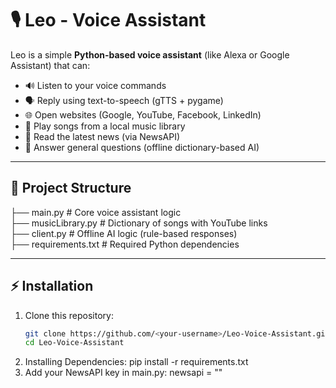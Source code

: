 # 🎙️ Leo - Voice Assistant  

Leo is a simple **Python-based voice assistant** (like Alexa or Google Assistant) that can:  
- 🔊 Listen to your voice commands  
- 🗣️ Reply using text-to-speech (gTTS + pygame)  
- 🌐 Open websites (Google, YouTube, Facebook, LinkedIn)  
- 🎵 Play songs from a local music library  
- 📰 Read the latest news (via NewsAPI)  
- 🤖 Answer general questions (offline dictionary-based AI)  

---

## 📂 Project Structure  

├── main.py # Core voice assistant logic<br>
├── musicLibrary.py # Dictionary of songs with YouTube links<br>
├── client.py # Offline AI logic (rule-based responses)<br>
├── requirements.txt # Required Python dependencies<br>


---

## ⚡ Installation  

1. Clone this repository:  
   ```bash
   git clone https://github.com/<your-username>/Leo-Voice-Assistant.git
   cd Leo-Voice-Assistant
2. Installing Dependencies:
   pip install -r requirements.txt
3. Add your NewsAPI key in main.py:
   newsapi = "<Your Key Here>"
